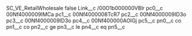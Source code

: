 <?xml version="1.0" encoding="UTF-8"?>
<CustomMetadata xmlns="http://soap.sforce.com/2006/04/metadata" xmlns:xsi="http://www.w3.org/2001/XMLSchema-instance" xmlns:xsd="http://www.w3.org/2001/XMLSchema">
    <label>SC_VE_RetailWholesale</label>
    <protected>false</protected>
    <values>
        <field>Link__c</field>
        <value xsi:type="xsd:string">/00O1b000000VBlr</value>
    </values>
    <values>
        <field>pc0__c</field>
        <value xsi:type="xsd:string">00Nf4000009IMCa</value>
    </values>
    <values>
        <field>pc1__c</field>
        <value xsi:type="xsd:string">00Nf4000008TcR7</value>
    </values>
    <values>
        <field>pc2__c</field>
        <value xsi:type="xsd:string">00Nf4000009ID3o</value>
    </values>
    <values>
        <field>pc3__c</field>
        <value xsi:type="xsd:string">00Nf4000009ID3o</value>
    </values>
    <values>
        <field>pc4__c</field>
        <value xsi:type="xsd:string">00Nf400000AOIGj</value>
    </values>
    <values>
        <field>pc5__c</field>
        <value xsi:nil="true"/>
    </values>
    <values>
        <field>pn0__c</field>
        <value xsi:type="xsd:string">co</value>
    </values>
    <values>
        <field>pn1__c</field>
        <value xsi:type="xsd:string">co</value>
    </values>
    <values>
        <field>pn2__c</field>
        <value xsi:type="xsd:string">ge</value>
    </values>
    <values>
        <field>pn3__c</field>
        <value xsi:type="xsd:string">le</value>
    </values>
    <values>
        <field>pn4__c</field>
        <value xsi:type="xsd:string">eq</value>
    </values>
    <values>
        <field>pn5__c</field>
        <value xsi:nil="true"/>
    </values>
</CustomMetadata>
